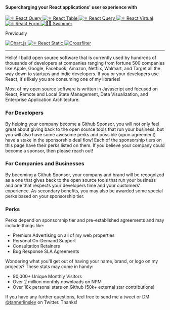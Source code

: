 #### Supercharging your React applications' user experience with
<p align="left">
<a href="https://github.com/tannerlinsley/react-query">
<img alt="⚛️ React Query" src="https://readme-components.vercel.app/api?component=logo&logo=react&desc=React%20Query&animation=spin&fill=black&textfill=white&svgfill=15d8fe&scale=0.7"/>
</a>
 <a href="https://github.com/tannerlinsley/react-table">
<img alt="⚛️ React Table" src="https://readme-components.vercel.app/api?component=logo&logo=react&desc=React%20Table&animation=spin&fill=black&textfill=white&svgfill=15d8fe&scale=0.7"/>
</a>
<a href="https://github.com/tannerlinsley/react-charts">
<img alt="⚛️ React Query" src="https://readme-components.vercel.app/api?component=logo&logo=react&desc=React%20Charts&animation=spin&fill=black&textfill=white&svgfill=15d8fe&scale=0.7"/>
</a>

<a href="https://github.com/tannerlinsley/react-virtual">
<img alt="⚛️ React Virtual" src="https://readme-components.vercel.app/api?component=logo&logo=react&desc=React%20Virtual&animation=spin&fill=black&textfill=white&svgfill=15d8fe&scale=0.7"/>
</a>
<a href="https://github.com/tannerlinsley/react-form">
<img alt="⚛️ React Form" src="https://readme-components.vercel.app/api?component=logo&logo=react&desc=React%20Form&animation=spin&fill=black&textfill=white&svgfill=15d8fe&scale=0.7"/>
</a>
<a href="https://github.com/tannerlinsley/swimmer">
<img alt="🏊‍♂️ Swimmer" src="https://readme-components.vercel.app/api?component=logo&logo=🏊‍♂️ &desc=Swimmer&animation=spin&fill=black&textfill=white&svgfill=15d8fe&scale=0.7"/>
</a>
</p>
 Previously

<p align="left">
<a href="https://github.com/chartjs">
<img alt="Chart.js" src="https://readme-components.vercel.app/api?component=logo&logo=📊&desc=Chart.js&fill=black&textfill=white&scale=0.7"/>
</a>
<a href="https://github.com/tannerlinsley/react-static">
<img alt="⚛️ React Static" src="https://readme-components.vercel.app/api?component=logo&logo=react&desc=React%Static&animation=spin&fill=black&textfill=white&svgfill=15d8fe&scale=0.7"/>
</a>
<a href="https://github.com/tannerlinsley/crossfilter">
<img alt="Crossfilter" src="https://readme-components.vercel.app/api?component=logo&logo=🔀&desc=Crossfilter&fill=black&textfill=white&scale=0.7"/>
</a>
</p>


---

Hello! I build open source software that is currently used by hundreds of thousands of developers at companies ranging from fortune 500 companies like Apple, Google, Facebook, Amazon, Netflix, Walmart, and Target all the way down to startups and indie developers. If you or your developers use React, it's likely you are consuming one of my libraries!

Most of my open source software is written in Javascript and focused on React, Remote and Local State Management, Data Visualization, and Enterprise Application Architecture.

### For Developers

By helping your company become a Github Sponsor, you will not only feel great about giving back to the open source tools that run your business, but you will also have some awesome perks and possible (upon agreement) have a stake in the sponsorship deal flow! Each of the sponsorship tiers on this page have their perks listed on them. If you believe your company could become a sponsor, then please reach out!

### For Companies and Businesses

By becoming a Github Sponsor, your company and brand will be recognized as a one that gives back to the open source tools that run your business and one that respects your developers time and your customers' experience. As secondary benefits, you may also be awarded some special perks based on your sponsorship tier.

### Perks

Perks depend on sponsorship tier and pre-established agreements and may include things like:
- Premium Advertising on all of my web properties
- Personal On-Demand Support
- Consultation Retainers
- Bug Response SLA Agreements

Wondering what you'll get out of having your name, brand, or logo on my projects? These stats may come in handy:

- 90,000+ Unique Monthly Visitors
- Over 2 million monthly downloads on NPM
- Over 18k personal stars on Github (50k+ external star contributions)

If you have any further questions, feel free to send me a tweet or DM [@tannerlinsley](https://twitter.com/tannerlinsley) on Twitter. Thanks!
